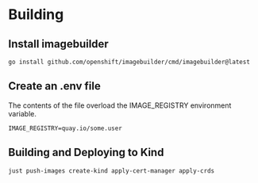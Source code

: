 # Building

## Install imagebuilder

```
go install github.com/openshift/imagebuilder/cmd/imagebuilder@latest
```

## Create an .env file

The contents of the file overload the IMAGE_REGISTRY environment variable.

```
IMAGE_REGISTRY=quay.io/some.user
```

## Building and Deploying to Kind

```bash
just push-images create-kind apply-cert-manager apply-crds
```

